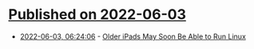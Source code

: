 # [Published on 2022-06-03](index.md)

* [2022-06-03, 06:24:06](https://news.ycombinator.com/item?id=31604906) - [Older iPads May Soon Be Able to Run Linux](https://arstechnica.com/gadgets/2022/06/developers-get-linux-up-and-running-on-old-ipad-air-2-hardware/)
